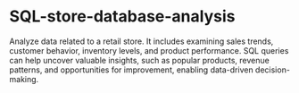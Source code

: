 # SQL-store-database-analysis
Analyze data related to a retail store. It includes examining sales trends, customer behavior, inventory levels, and product performance. SQL queries can help uncover valuable insights, such as popular products, revenue patterns, and opportunities for improvement, enabling data-driven decision-making.
